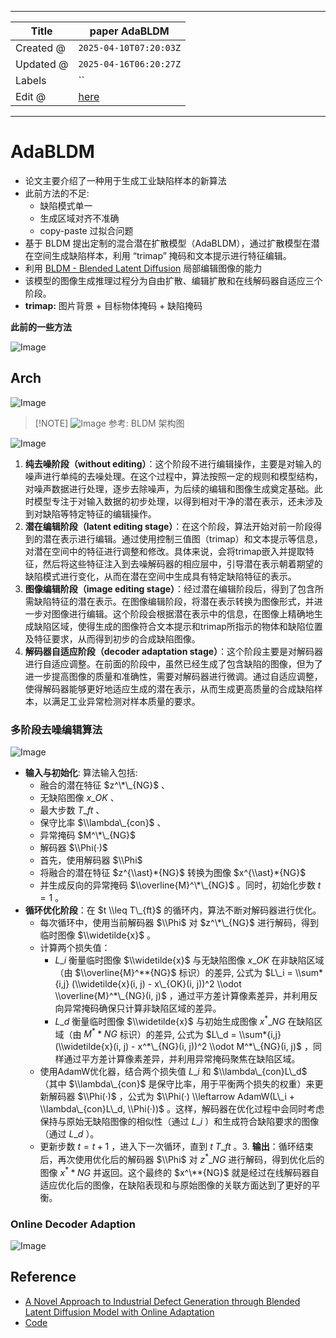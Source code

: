 -----

| Title     | paper AdaBLDM                                         |
| --------- | ----------------------------------------------------- |
| Created @ | `2025-04-10T07:20:03Z`                                |
| Updated @ | `2025-04-16T06:20:27Z`                                |
| Labels    | \`\`                                                  |
| Edit @    | [here](https://github.com/junxnone/aiwiki/issues/510) |

-----

# AdaBLDM

  - 论文主要介绍了一种用于生成工业缺陷样本的新算法
  - 此前方法的不足:
      - 缺陷模式单一
      - 生成区域对齐不准确
      - copy-paste 过拟合问题
  - 基于 BLDM 提出定制的混合潜在扩散模型（AdaBLDM），通过扩散模型在潜在空间生成缺陷样本，利用 “trimap”
    掩码和文本提示进行特征编辑。
  - 利用 [BLDM - Blended Latent
    Diffusion](https://arxiv.org/abs/2206.02779) 局部编辑图像的能力
  - 该模型的图像生成推理过程分为自由扩散、编辑扩散和在线解码器自适应三个阶段。
  - **trimap:** 图片背景 + 目标物体掩码 + 缺陷掩码

**此前的一些方法**

![Image](media/d8c71b4ac4d42be44dd01caba4bf7f42509cdd53.png)

## Arch

![Image](media/0e6b4e2e283b61ccc191113f7ded6937d9b9e656.png)

> \[\!NOTE\]
> ![Image](media/43464d4738a8dea37934666446db52f618430ff4.png) 参考: BLDM
> 架构图

![Image](media/c3ec6eb4f3a772ff3a410459872b51586f7e4079.png)

1.  **纯去噪阶段（without
    editing）**：这个阶段不进行编辑操作，主要是对输入的噪声进行单纯的去噪处理。在这个过程中，算法按照一定的规则和模型结构，对噪声数据进行处理，逐步去除噪声，为后续的编辑和图像生成奠定基础。此时模型专注于对输入数据的初步处理，以得到相对干净的潜在表示，还未涉及到对缺陷等特定特征的编辑操作。
2.  **潜在编辑阶段（latent editing
    stage）**：在这个阶段，算法开始对前一阶段得到的潜在表示进行编辑。通过使用控制三值图（trimap）和文本提示等信息，对潜在空间中的特征进行调整和修改。具体来说，会将trimap嵌入并提取特征，然后将这些特征注入到去噪解码器的相应层中，引导潜在表示朝着期望的缺陷模式进行变化，从而在潜在空间中生成具有特定缺陷特征的表示。
3.  **图像编辑阶段（image editing
    stage）**：经过潜在编辑阶段后，得到了包含所需缺陷特征的潜在表示。在图像编辑阶段，将潜在表示转换为图像形式，并进一步对图像进行编辑。这个阶段会根据潜在表示中的信息，在图像上精确地生成缺陷区域，使得生成的图像符合文本提示和trimap所指示的物体和缺陷位置及特征要求，从而得到初步的合成缺陷图像。
4.  **解码器自适应阶段（decoder adaptation
    stage）**：这个阶段主要是对解码器进行自适应调整。在前面的阶段中，虽然已经生成了包含缺陷的图像，但为了进一步提高图像的质量和准确性，需要对解码器进行微调。通过自适应调整，使得解码器能够更好地适应生成的潜在表示，从而生成更高质量的合成缺陷样本，以满足工业异常检测对样本质量的要求。

### 多阶段去噪编辑算法

![Image](media/06aa0fb549cb2ea6075e77f30194f90753bdfb77.png)

  - **输入与初始化**: 算法输入包括:
      - 融合的潜在特征 $z^\*\_{NG}$ 、
      - 无缺陷图像 $x\_{OK}$ 、
      - 最大步数 $T\_{ft}$ 、
      - 保守比率 $\\lambda\_{con}$ 、
      - 异常掩码 $M^\*\_{NG}$
      - 解码器 $\\Phi(·)$
      - 首先，使用解码器 $\\Phi$
      - 将融合的潜在特征 $z^{\\ast}*{NG}$ 转换为图像 $x^{\\ast}*{NG}$
      - 并生成反向的异常掩码 $\\overline{M}^\*\_{NG}$ 。同时，初始化步数 $t = 1$ 。
  - **循环优化阶段**：在 $t \\leq T\_{ft}$ 的循环内，算法不断对解码器进行优化。
      - 每次循环中，使用当前解码器 $\\Phi$ 对 $z^\*\_{NG}$ 进行解码，得到临时图像
        $\\widetilde{x}$ 。
      - 计算两个损失值：
          - $L\_i$ 衡量临时图像 $\\widetilde{x}$ 与无缺陷图像 $x\_{OK}$ 在非缺陷区域（由
            $\\overline{M}^**{NG}$ 标识）的差异, 公式为 $L\_i = \\sum*{i,j}
            (\\widetilde{x}(i, j) - x\_{OK}(i, j))^2 \\odot
            \\overline{M}^*\_{NG}(i, j)$
            ，通过平方差计算像素差异，并利用反向异常掩码确保只计算非缺陷区域的差异。
          - $L\_d$ 衡量临时图像 $\\widetilde{x}$ 与初始生成图像 $x^*\_{NG}$ 在缺陷区域（由
            $M^**{NG}$ 标识）的差异, 公式为 $L\_d = \\sum*{i,j}
            (\\widetilde{x}(i, j) - x^*\_{NG}(i, j))^2 \\odot
            M^*\_{NG}(i, j)$ ，同样通过平方差计算像素差异，并利用异常掩码聚焦在缺陷区域。
      - 使用AdamW优化器，结合两个损失值 $L\_i$ 和 $\\lambda\_{con}L\_d$ （其中
        $\\lambda\_{con}$ 是保守比率，用于平衡两个损失的权重）来更新解码器 $\\Phi(·)$ ，公式为
        $\\Phi(·) \\leftarrow AdamW(L\_i + \\lambda\_{con}L\_d,
        \\Phi(·))$ 。这样，解码器在优化过程中会同时考虑保持与原始无缺陷图像的相似性（通过 $L\_i$
        ）和生成符合缺陷要求的图像（通过 $L\_d$ ）。
      - 更新步数 $t = t + 1$ ，进入下一次循环，直到 $t \> T\_{ft}$ 。3.
        **输出**：循环结束后，再次使用优化后的解码器 $\\Phi$ 对
        $z^*\_{NG}$ 进行解码，得到优化后的图像 $x^**{NG}$ 并返回。这个最终的 $x^\**{NG}$
        就是经过在线解码器自适应优化后的图像，在缺陷表现和与原始图像的关联方面达到了更好的平衡。

### Online Decoder Adaption

![Image](media/22bc51cde5d5ba536891e75a355ced36af2156df.png)

## Reference

  - [A Novel Approach to Industrial Defect Generation through Blended
    Latent Diffusion Model with Online
    Adaptation](https://arxiv.org/abs/2402.19330)
  - [Code](https://github.com/GrandpaXun242/AdaBLDM)
